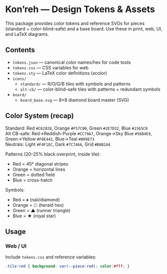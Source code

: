 # Kon’reh — Design Tokens & Assets

This package provides color tokens and reference SVGs for pieces (standard + color-blind–safe) and a base board.
Use these in print, web, UI, and LaTeX diagrams.

## Contents
- `tokens.json` — canonical color names/hex for code tools
- `tokens.css` — CSS variables for web
- `tokens.sty` — LaTeX color definitions (xcolor)
- `icons/`
  - `standard/` — R/O/G/B tiles with symbols and patterns
  - `alt-cb/`   — color-blind–safe tiles with patterns + redundant symbols
- `board/`
  - `board_base.svg` — 8×8 diamond board master (SVG)

## Color System (recap)
Standard: Red `#C62828`, Orange `#F57C00`, Green `#2E7D32`, Blue `#1565C0`  
Alt CB-safe: Red→Reddish-Purple `#CC79A7`, Orange→Sky Blue `#56B4E9`, Green→Yellow `#F0E442`, Blue→Teal `#009E73`  
Neutrals: Light `#F4F1EC`, Dark `#7C746A`, Grid `#B8B1A4`

Patterns (20–25% black overprint, inside tile):
- Red = 45° diagonal stripes
- Orange = horizontal lines
- Green = dotted field
- Blue = cross-hatch

Symbols:
- Red = ♦ (nail/diamond)
- Orange = ⬡ (herald hex)
- Green = ▲ (runner triangle)
- Blue = ★ (royal star)

## Usage

### Web / UI
Include `tokens.css` and reference variables:
```css
.tile-red { background: var(--piece-red); color:#fff; }

